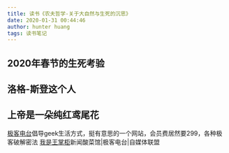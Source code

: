 ```yaml
---
title: 读书《农夫哲学-关于大自然与生死的沉思》
date: 2020-01-31 00:44:46
author: hunter huang
tags: 读书笔记
---
```


## 2020年春节的生死考验

## 洛格-斯登这个人

## 上帝是一朵纯红鸢尾花

[极客电台](https://geek.wasai.org/)倡导geek生活方式，挺有意思的一个网站，会员费居然要299，各种极客破解密法
[我是王掌柜](https://since1989.org/)新闻酸菜馆|极客电台|自媒体联盟